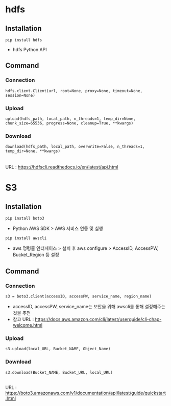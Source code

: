 # hdfs

## Installation
`pip install hdfs`
- hdfs Python API

## Command

### Connection
`hdfs.client.Client(url, root=None, proxy=None, timeout=None, session=None)`

### Upload
`upload(hdfs_path, local_path, n_threads=1, temp_dir=None, chunk_size=65536, progress=None, cleanup=True, **kwargs)`

### Download
`download(hdfs_path, local_path, overwrite=False, n_threads=1, temp_dir=None, **kwargs)`
<br><br><br>URL : https://hdfscli.readthedocs.io/en/latest/api.html



# S3
## Installation
`pip install boto3`<br>
- Python AWS SDK > AWS 서비스 연동 및 실행

`pip install awscli`
- aws 명령줄 인터페이스 > 설치 후 aws configure > AccessID, AccessPW, Bucket_Region 등 설정

## Command

### Connection
`s3 = boto3.client(accessID, accessPW, service_name, region_name)`
- accessID, accessPW, service_name는 보안을 위해 awscli를 통해 설정해주는 것을 추천
- 참고 URL : https://docs.aws.amazon.com/cli/latest/userguide/cli-chap-welcome.html

### Upload
`s3.upload(local_URL, Bucket_NAME, Object_Name)`

### Download
`s3.download(Bucket_NAME, Bucket_URL, local_URL)`


<br>URL : https://boto3.amazonaws.com/v1/documentation/api/latest/guide/quickstart.html
